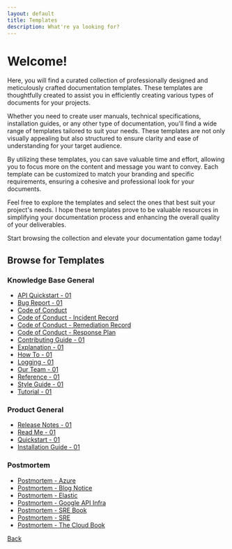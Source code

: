 ```yaml
---
layout: default
title: Templates
description: What're ya looking for?
---
```



# Welcome!

Here, you will find a curated collection of professionally designed and meticulously crafted documentation templates. These templates are thoughtfully created to assist you in efficiently creating various types of documents for your projects.

Whether you need to create user manuals, technical specifications, installation guides, or any other type of documentation, you'll find a wide range of templates tailored to suit your needs. These templates are not only visually appealing but also structured to ensure clarity and ease of understanding for your target audience.

By utilizing these templates, you can save valuable time and effort, allowing you to focus more on the content and message you want to convey. Each template can be customized to match your branding and specific requirements, ensuring a cohesive and professional look for your documents.

Feel free to explore the templates and select the ones that best suit your project's needs. I hope these templates prove to be valuable resources in simplifying your documentation process and enhancing the overall quality of your deliverables.

Start browsing the collection and elevate your documentation game today!

## Browse for Templates

### Knowledge Base General 

- [API Quickstart - 01](pages-templates-api-quickstart.md)
- [Bug Report - 01](pages-templates-bug-report.md)
- [Code of Conduct](pages-templates-code-of-conduct.md)
- [Code of Conduct - Incident Record](pages-templates-code-of-conduct-incident-record.md)
- [Code of Conduct - Remediation Record](pages-templates-code-of-conduct-remediation-record.md)
- [Code of Conduct - Response Plan](pages-templates-code-of-conduct-response-plan.md)
- [Contributing Guide - 01](pages-templates-contributing-guide.md)
- [Explanation - 01](pages-templates-explanation.md)
- [How To - 01](pages-templates-how-to.md)
- [Logging - 01](pages-templates-logging.md)
- [Our Team - 01](pages-templates-our-team.md)
- [Reference - 01](pages-templates-reference.md)
- [Style Guide - 01](pages-templates-style-guide.md)
- [Tutorial - 01](pages-templates-tutorial.md)

### Product General

- [Release Notes - 01](pages-templates-release-notes.md)
- [Read Me - 01](pages-templates-read-me.md)
- [Quickstart - 01](pages-templates-quickstart.md)
- [Installation Guide - 01](pages-templates-installation-guide.md)

### Postmortem

- [Postmortem - Azure](pages-templates-postmortem-azure.md)
- [Postmortem - Blog Notice](pages-templates-postmortem-blog-notice.md)
- [Postmortem - Elastic](pages-templates-postmortem-elastic.md)
- [Postmortem - Google API Infra](pages-templates-postmortem-google-api-infra.md)
- [Postmortem - SRE Book](pages-templates-postmortem-sre-book.md)
- [Postmortem - SRE](pages-templates-postmortem-sre.md)
- [Postmortem - The Cloud Book](pages-templates-postmortem-thecloud-book.md)


[Back](./)